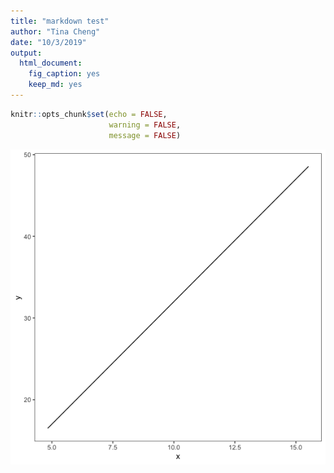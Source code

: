 ```yaml
---
title: "markdown test"
author: "Tina Cheng"
date: "10/3/2019"
output: 
  html_document:
    fig_caption: yes
    keep_md: yes
---
```



```r
knitr::opts_chunk$set(echo = FALSE,
                      warning = FALSE,
                      message = FALSE)
```



![Figure fake](markdown_test_files/figure-html/unnamed-chunk-3-1.png)

